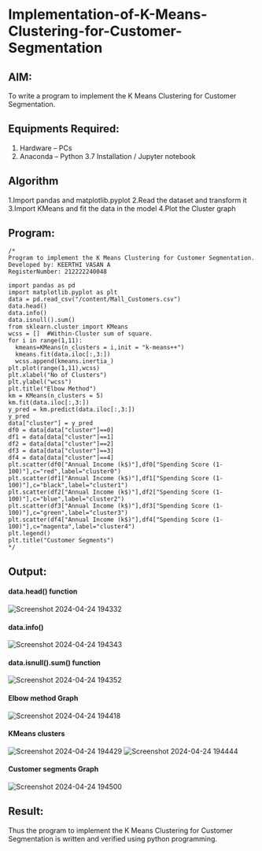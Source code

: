 # Implementation-of-K-Means-Clustering-for-Customer-Segmentation

## AIM:
To write a program to implement the K Means Clustering for Customer Segmentation.

## Equipments Required:
1. Hardware – PCs
2. Anaconda – Python 3.7 Installation / Jupyter notebook

## Algorithm
1.Import pandas and matplotlib.pyplot
2.Read the dataset and transform it
3.Import KMeans and fit the data in the model
4.Plot the Cluster graph

## Program:
```
/*
Program to implement the K Means Clustering for Customer Segmentation.
Developed by: KEERTHI VASAN A
RegisterNumber: 212222240048

import pandas as pd
import matplotlib.pyplot as plt
data = pd.read_csv("/content/Mall_Customers.csv")
data.head()
data.info()
data.isnull().sum()
from sklearn.cluster import KMeans
wcss = []  #Within-Cluster sum of square. 
for i in range(1,11):
  kmeans=KMeans(n_clusters = i,init = "k-means++")
  kmeans.fit(data.iloc[:,3:])
  wcss.append(kmeans.inertia_)
plt.plot(range(1,11),wcss)
plt.xlabel("No of Clusters")
plt.ylabel("wcss")
plt.title("Elbow Method")
km = KMeans(n_clusters = 5)
km.fit(data.iloc[:,3:])
y_pred = km.predict(data.iloc[:,3:])
y_pred
data["cluster"] = y_pred
df0 = data[data["cluster"]==0]
df1 = data[data["cluster"]==1]
df2 = data[data["cluster"]==2]
df3 = data[data["cluster"]==3]
df4 = data[data["cluster"]==4]
plt.scatter(df0["Annual Income (k$)"],df0["Spending Score (1-100)"],c="red",label="cluster0")
plt.scatter(df1["Annual Income (k$)"],df1["Spending Score (1-100)"],c="black",label="cluster1")
plt.scatter(df2["Annual Income (k$)"],df2["Spending Score (1-100)"],c="blue",label="cluster2")
plt.scatter(df3["Annual Income (k$)"],df3["Spending Score (1-100)"],c="green",label="cluster3")
plt.scatter(df4["Annual Income (k$)"],df4["Spending Score (1-100)"],c="magenta",label="cluster4")
plt.legend()
plt.title("Customer Segments")
*/
```

## Output:
#### data.head() function
![Screenshot 2024-04-24 194332](https://github.com/Aadithya2201/Implementation-of-K-Means-Clustering-for-Customer-Segmentation/assets/145917810/6bfa2030-f79d-4b14-8ddf-928beecf27fc)

#### data.info()
![Screenshot 2024-04-24 194343](https://github.com/Aadithya2201/Implementation-of-K-Means-Clustering-for-Customer-Segmentation/assets/145917810/dbb83c42-82cc-4d61-9b26-cc2d4139ef2b)

#### data.isnull().sum() function
![Screenshot 2024-04-24 194352](https://github.com/Aadithya2201/Implementation-of-K-Means-Clustering-for-Customer-Segmentation/assets/145917810/3bfe35c7-557b-439e-a88d-ff9483021dd7)

#### Elbow method Graph
![Screenshot 2024-04-24 194418](https://github.com/Aadithya2201/Implementation-of-K-Means-Clustering-for-Customer-Segmentation/assets/145917810/e0dfea46-a14f-429f-87c0-a31b10af0882)

#### KMeans clusters
![Screenshot 2024-04-24 194429](https://github.com/Aadithya2201/Implementation-of-K-Means-Clustering-for-Customer-Segmentation/assets/145917810/08cd9653-3816-4882-b577-ba64716026c0)
![Screenshot 2024-04-24 194444](https://github.com/Aadithya2201/Implementation-of-K-Means-Clustering-for-Customer-Segmentation/assets/145917810/43f220ae-dfaf-469f-adde-c9bb8a149a96)

#### Customer segments Graph
![Screenshot 2024-04-24 194500](https://github.com/Aadithya2201/Implementation-of-K-Means-Clustering-for-Customer-Segmentation/assets/145917810/e0adcac8-1900-41d4-9cad-7f2b980521fa)
## Result:
Thus the program to implement the K Means Clustering for Customer Segmentation is written and verified using python programming.
